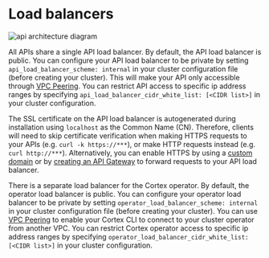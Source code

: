 # Load balancers

![api architecture diagram](https://user-images.githubusercontent.com/808475/103417256-dd6e9700-4b3e-11eb-901e-90425f1f8fd4.png)

All APIs share a single API load balancer. By default, the API load balancer is public. You can configure your API load balancer to be private by setting `api_load_balancer_scheme: internal` in your cluster configuration file (before creating your cluster). This will make your API only accessible through [VPC Peering](vpc-peering.md). You can restrict API access to specific ip address ranges by specifying `api_load_balancer_cidr_white_list: [<CIDR list>]` in your cluster configuration.

The SSL certificate on the API load balancer is autogenerated during installation using `localhost` as the Common Name (CN). Therefore, clients will need to skip certificate verification when making HTTPS requests to your APIs (e.g. `curl -k https://***`), or make HTTP requests instead (e.g. `curl http://***`). Alternatively, you can enable HTTPS by using a [custom domain](custom-domain.md) or by [creating an API Gateway](https.md) to forward requests to your API load balancer.

There is a separate load balancer for the Cortex operator. By default, the operator load balancer is public. You can configure your operator load balancer to be private by setting `operator_load_balancer_scheme: internal` in your cluster configuration file (before creating your cluster). You can use [VPC Peering](vpc-peering.md) to enable your Cortex CLI to connect to your cluster operator from another VPC. You can restrict Cortex operator access to specific ip address ranges by specifying `operator_load_balancer_cidr_white_list: [<CIDR list>]` in your cluster configuration.
